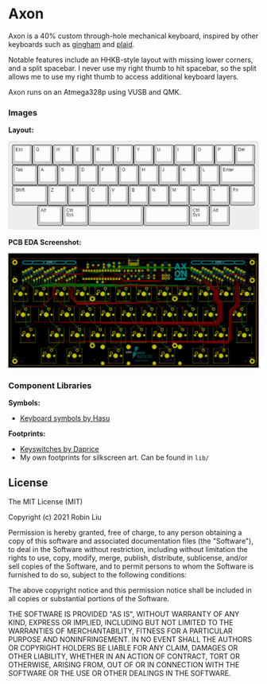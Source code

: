 # Axon
Axon is a 40% custom through-hole mechanical keyboard, inspired by other keyboards such as [gingham](https://github.com/yiancar/gingham_pcb) and [plaid](https://github.com/hsgw/plaid).

Notable features include an HHKB-style layout with missing lower corners, and a split spacebar. I never use my right thumb to hit spacebar, so the split allows me to use my right thumb to access additional keyboard layers.

Axon runs on an Atmega328p using VUSB and QMK.

### Images

**Layout:**

![Layout](img/axon_layout.png)

**PCB EDA Screenshot:**

![PCB EDA Screenshot](img/axon_pcb_eda.png)

### Component Libraries

**Symbols:**
- [Keyboard symbols by Hasu](https://github.com/tmk/kicad_lib_tmk)

**Footprints:**
- [Keyswitches by Daprice](https://github.com/daprice/keyswitches.pretty)
- My own footprints for silkscreen art. Can be found in `lib/`


## License
 
The MIT License (MIT)

Copyright (c) 2021 Robin Liu

Permission is hereby granted, free of charge, to any person obtaining a copy of this software and associated documentation files (the "Software"), to deal in the Software without restriction, including without limitation the rights to use, copy, modify, merge, publish, distribute, sublicense, and/or sell copies of the Software, and to permit persons to whom the Software is furnished to do so, subject to the following conditions:

The above copyright notice and this permission notice shall be included in all copies or substantial portions of the Software.

THE SOFTWARE IS PROVIDED "AS IS", WITHOUT WARRANTY OF ANY KIND, EXPRESS OR IMPLIED, INCLUDING BUT NOT LIMITED TO THE WARRANTIES OF MERCHANTABILITY, FITNESS FOR A PARTICULAR PURPOSE AND NONINFRINGEMENT. IN NO EVENT SHALL THE AUTHORS OR COPYRIGHT HOLDERS BE LIABLE FOR ANY CLAIM, DAMAGES OR OTHER LIABILITY, WHETHER IN AN ACTION OF CONTRACT, TORT OR OTHERWISE, ARISING FROM, OUT OF OR IN CONNECTION WITH THE SOFTWARE OR THE USE OR OTHER DEALINGS IN THE SOFTWARE.